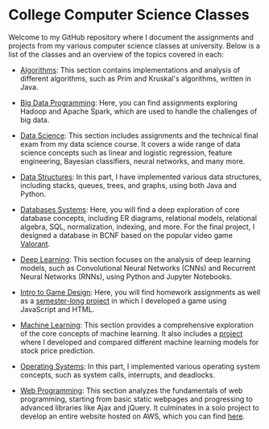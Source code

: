 # College Computer Science Classes

Welcome to my GitHub repository where I document the assignments and projects from my various computer science classes at university. Below is a list of the classes and an overview of the topics covered in each:

-   [Algorithms](https://github.com/SisoroT/classes/tree/main/algorithms): This section contains implementations and analysis of different algorithms, such as Prim and Kruskal's algorithms, written in Java.

-   [Big Data Programming](https://github.com/SisoroT/classes/tree/main/big-data-programming): Here, you can find assignments exploring Hadoop and Apache Spark, which are used to handle the challenges of big data.

-   [Data Science](https://github.com/SisoroT/classes/tree/main/data-science): This section includes assignments and the technical final exam from my data science course. It covers a wide range of data science concepts such as linear and logistic regression, feature engineering, Bayesian classifiers, neural networks, and many more.

-   [Data Structures](https://github.com/SisoroT/classes/tree/main/data-structures): In this part, I have implemented various data structures, including stacks, queues, trees, and graphs, using both Java and Python.

-   [Databases Systems](https://github.com/SisoroT/classes/tree/main/databases): Here, you will find a deep exploration of core database concepts, including ER diagrams, relational models, relational algebra, SQL, normalization, indexing, and more. For the final project, I designed a database in BCNF based on the popular video game [Valorant](https://playvalorant.com).

-   [Deep Learning](https://github.com/SisoroT/classes/tree/main/deep-learning): This section focuses on the analysis of deep learning models, such as Convolutional Neural Networks (CNNs) and Recurrent Neural Networks (RNNs), using Python and Jupyter Notebooks.

-   [Intro to Game Design](https://github.com/SisoroT/classes/tree/main/gamedev): Here, you will find homework assignments as well as a [semester-long project](https://github.com/SisoroT/wordle-royale) in which I developed a game using JavaScript and HTML.

-   [Machine Learning](https://github.com/SisoroT/classes/tree/main/machine-learning): This section provides a comprehensive exploration of the core concepts of machine learning. It also includes a [project](https://github.com/SisoroT/stock-price-prediction) where I developed and compared different machine learning models for stock price prediction.

-   [Operating Systems](https://github.com/SisoroT/classes/tree/main/operating-systems): In this part, I implemented various operating system concepts, such as system calls, interrupts, and deadlocks.

-   [Web Programming](https://github.com/SisoroT/classes/tree/main/web-programming): This section analyzes the fundamentals of web programming, starting from basic static webpages and progressing to advanced libraries like Ajax and jQuery. It culminates in a solo project to develop an entire website hosted on AWS, which you can find [here](https://github.com/SisoroT/recipe-collection).
